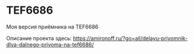 # TEF6686
Моя версия приёмника на TEF6686

Описание проекта здесь: https://amironoff.ru/?go=all/delayu-priyomnik-dlya-dalnego-priyoma-na-tef6686/
